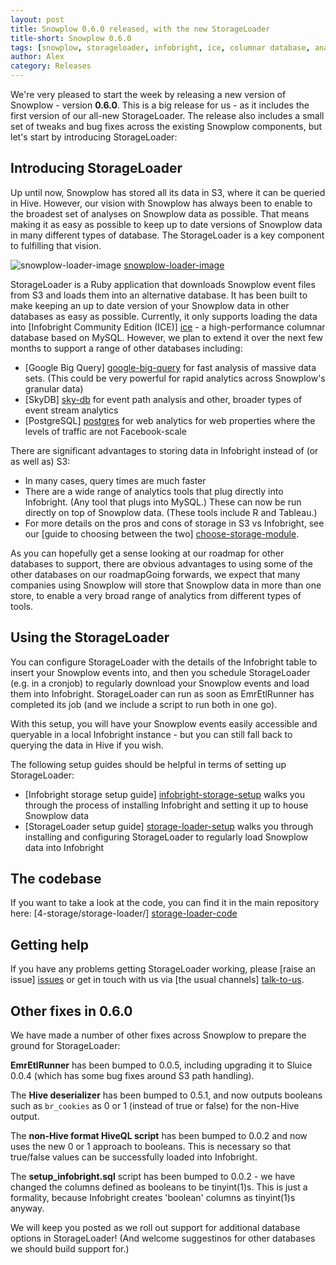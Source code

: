 ```yaml
---
layout: post
title: Snowplow 0.6.0 released, with the new StorageLoader
title-short: Snowplow 0.6.0
tags: [snowplow, storageloader, infobright, ice, columnar database, analytics database]
author: Alex
category: Releases
---
```


We're very pleased to start the week by releasing a new version of Snowplow - version **0.6.0**. This is a big release for us - as it includes the first version of our all-new StorageLoader. The release also includes a small set of tweaks and bug fixes across the existing Snowplow components, but let's start by introducing StorageLoader:

## Introducing StorageLoader

Up until now, Snowplow has stored all its data in S3, where it can be queried in Hive. However, our vision with Snowplow has always been to enable to the broadest set of analyses on Snowplow data as possible. That means making it as easy as possible to keep up to date versions of Snowplow data in many different types of database. The StorageLoader is a key component to fulfilling that vision.

![snowplow-loader-image] [snowplow-loader-image]

StorageLoader is a Ruby application that downloads Snowplow event files from S3 and loads them into an alternative database. It has been built to make keeping an up to date version of your Snowplow data in other databases as easy as possible. Currently, it only supports loading the data into [Infobright Community Edition (ICE)] [ice] - a high-performance columnar database based on MySQL. However, we plan to extend it over the next few months to support a range of other databases including:

* [Google Big Query] [google-big-query] for fast analysis of massive data sets. (This could be very powerful for rapid analytics across Snowplow's granular data)
* [SkyDB] [sky-db] for event path analysis and other, broader types of event stream analytics
* [PostgreSQL] [postgres] for web analytics for web properties where the levels of traffic are not Facebook-scale

<!--more-->

There are significant advantages to storing data in Infobright instead of (or as well as) S3:

* In many cases, query times are much faster
* There are a wide range of analytics tools that plug directly into Infobright. (Any tool that plugs into MySQL.) These can now be run directly on top of Snowplow data. (These tools include R and Tableau.)
* For more details on the pros and cons of storage in S3 vs Infobright, see our [guide to choosing between the two] [choose-storage-module].

As you can hopefully get a sense looking at our roadmap for other databases to support, there are obvious advantages to using some of the other databases on our roadmapGoing forwards, we expect that many companies using Snowplow will store that Snowplow data in more than one store, to enable a very broad range of analytics from different types of tools.

## Using the StorageLoader

You can configure StorageLoader with the details of the Infobright table to insert your Snowplow events into, and then you schedule StorageLoader (e.g. in a cronjob) to regularly download your Snowplow events and load them into Infobright. StorageLoader can run as soon as EmrEtlRunner has completed its job (and we include a script to run both in one go).

With this setup, you will have your Snowplow events easily accessible and queryable in a local Infobright instance - but you can still fall back to querying the data in Hive if you wish.

The following setup guides should be helpful in terms of setting up StorageLoader:

* [Infobright storage setup guide] [infobright-storage-setup] walks you through the process of installing Infobright and setting it up to house Snowplow data
* [StorageLoader setup guide] [storage-loader-setup] walks you through installing and configuring StorageLoader to regularly load Snowplow data into Infobright

## The codebase

If you want to take a look at the code, you can find it in the main repository here: [4-storage/storage-loader/] [storage-loader-code]

## Getting help

If you have any problems getting StorageLoader working, please [raise an issue] [issues] or get in touch with us via [the usual channels] [talk-to-us].

## Other fixes in 0.6.0

We have made a number of other fixes across Snowplow to prepare the ground for StorageLoader:

**EmrEtlRunner** has been bumped to 0.0.5, including upgrading it to Sluice 0.0.4 (which has some bug fixes around S3 path handling).

The **Hive deserializer** has been bumped to 0.5.1, and now outputs booleans such as `br_cookies` as 0 or 1 (instead of true or false) for the non-Hive output.

The **non-Hive format HiveQL script** has been bumped to 0.0.2 and now uses the new 0 or 1 approach to booleans. This is necessary so that true/false values can be successfully loaded into Infobright.

The **setup_infobright.sql** script has been bumped to 0.0.2 - we have changed the columns defined as booleans to be tinyint(1)s. This is just a formality, because Infobright creates 'boolean' columns as tinyint(1)s anyway.

We will keep you posted as we roll out support for additional database options in StorageLoader! (And welcome suggestinos for other databases we should build support for.)

[ice]: http://www.infobright.org/
[storage-loader-setup]: https://github.com/snowplow/snowplow/wiki/StorageLoader-setup
[infobright-storage-setup]: https://github.com/snowplow/snowplow/wiki/infobright-storage-setup
[storage-module-selection]: https://github.com/snowplow/snowplow/wiki/choosing-a-storage-module
[storage-loader-code]: https://github.com/snowplow/snowplow/tree/master/4-storage/storage-loader
[choose-storage-module]: https://github.com/snowplow/snowplow/wiki/choosing-a-storage-module

[issues]: https://github.com/snowplow/snowplow/issues
[talk-to-us]: https://github.com/snowplow/snowplow/wiki/Talk-to-us

[postgres]: http://www.postgresql.org
[sky-db]: http://skydb.io
[google-big-query]: https://developers.google.com/bigquery
[mysql]: http://www.mysql.com

[snowplow-loader-image]: /assets/img/SnowplowLoader.jpg
